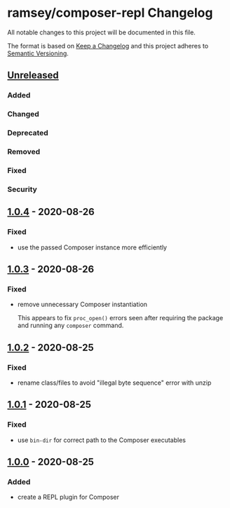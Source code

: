 # ramsey/composer-repl Changelog

All notable changes to this project will be documented in this file.

The format is based on [Keep a Changelog](http://keepachangelog.com/en/1.0.0/)
and this project adheres to [Semantic Versioning](http://semver.org/spec/v2.0.0.html).


## [Unreleased]

### Added

### Changed

### Deprecated

### Removed

### Fixed

### Security


## [1.0.4] - 2020-08-26

### Fixed

* use the passed Composer instance more efficiently


## [1.0.3] - 2020-08-26

### Fixed

* remove unnecessary Composer instantiation

  This appears to fix `proc_open()` errors seen after requiring the
  package and running any `composer` command.


## [1.0.2] - 2020-08-25

### Fixed

* rename class/files to avoid "illegal byte sequence" error with unzip


## [1.0.1] - 2020-08-25

### Fixed

* use `bin-dir` for correct path to the Composer executables


## [1.0.0] - 2020-08-25

### Added

* create a REPL plugin for Composer


[Unreleased]: https://github.com/ramsey/composer-repl/compare/1.0.4...HEAD
[1.0.4]: https://github.com/ramsey/composer-repl/compare/1.0.3...1.0.4
[1.0.3]: https://github.com/ramsey/composer-repl/compare/1.0.2...1.0.3
[1.0.2]: https://github.com/ramsey/composer-repl/compare/1.0.1...1.0.2
[1.0.1]: https://github.com/ramsey/composer-repl/compare/1.0.0...1.0.1
[1.0.0]: https://github.com/ramsey/composer-repl/commits/1.0.0

